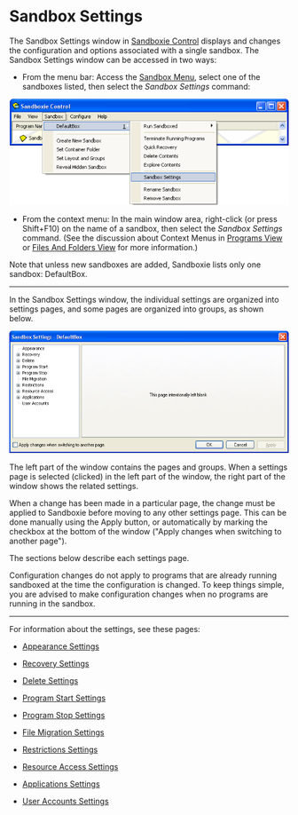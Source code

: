 # Sandbox Settings

The Sandbox Settings window in [Sandboxie Control](SandboxieControl.md) displays and changes the configuration and options associated with a single sandbox. The Sandbox Settings window can be accessed in two ways:

*   From the menu bar: Access the [Sandbox Menu](SandboxMenu.md), select one of the sandboxes listed, then select the _Sandbox Settings_ command:

![](/Media/SandboxSettingsMenu.png)

*   From the context menu: In the main window area, right-click (or press Shift+F10) on the name of a sandbox, then select the _Sandbox Settings_ command. (See the discussion about Context Menus in [Programs View](ProgramsView.md) or [Files And Folders View](FilesAndFoldersView.md) for more information.)

Note that unless new sandboxes are added, Sandboxie lists only one sandbox: DefaultBox.

* * *

In the Sandbox Settings window, the individual settings are organized into settings pages, and some pages are organized into groups, as shown below.

![](/Media/SandboxSettingsWindow.png)

The left part of the window contains the pages and groups. When a settings page is selected (clicked) in the left part of the window, the right part of the window shows the related settings.

When a change has been made in a particular page, the change must be applied to Sandboxie before moving to any other settings page. This can be done manually using the Apply button, or automatically by marking the checkbox at the bottom of the window ("Apply changes when switching to another page").

The sections below describe each settings page.



Configuration changes do not apply to programs that are already running sandboxed at the time the configuration is changed. To keep things simple, you are advised to make configuration changes when no programs are running in the sandbox.



* * *

For information about the settings, see these pages:

*   [Appearance Settings](AppearanceSettings.md)

*   [Recovery Settings](RecoverySettings.md)

*   [Delete Settings](DeleteSettings.md)

*   [Program Start Settings](ProgramStartSettings.md)

*   [Program Stop Settings](ProgramStopSettings.md)

*   [File Migration Settings](FileMigrationSettings.md)

*   [Restrictions Settings](RestrictionsSettings.md)

*   [Resource Access Settings](ResourceAccessSettings.md)

*   [Applications Settings](ApplicationsSettings.md)

*   [User Accounts Settings](UserAccountsSettings.md)
